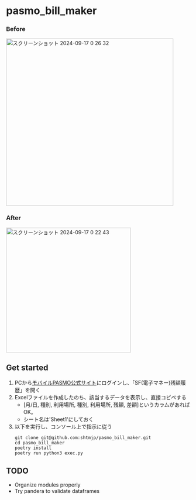 # pasmo_bill_maker
### Before
<img width="457" alt="スクリーンショット 2024-09-17 0 26 32" src="https://github.com/user-attachments/assets/4e1765d1-bd64-4a1c-8aad-010cb5204a38">

### After
<img width="341" alt="スクリーンショット 2024-09-17 0 22 43" src="https://github.com/user-attachments/assets/b0f52ecc-30bd-4a8b-9cfb-5f0d164cdc96">

## Get started
1. PCから[モバイルPASMO公式サイト](https://www.mobile.pasmo.jp)にログインし、「SF(電子マネー)残額履歴」を開く
2. Excelファイルを作成したのち、該当するデータを表示し、直接コピペする
   - \[月/日, 種別, 利用場所, 種別, 利用場所, 残額, 差額\]というカラムがあればOK。
   - シート名は'Sheet1'にしておく
3. 以下を実行し、コンソール上で指示に従う
   ```
   git clone git@github.com:shtmjp/pasmo_bill_maker.git
   cd pasmo_bill_maker
   poetry install
   poetry run python3 exec.py
   ```

## TODO
- Organize modules properly
- Try pandera to validate dataframes
